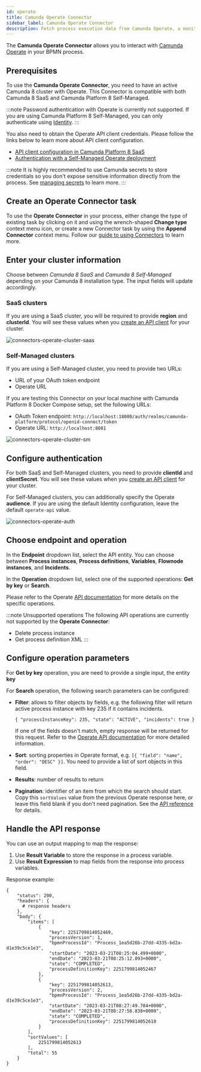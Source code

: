 ```yaml
---
id: operate
title: Camunda Operate Connector
sidebar_label: Camunda Operate Connector
description: Fetch process execution data from Camunda Operate, a monitoring solution for Camunda 8
---
```


The **Camunda Operate Connector** allows you to interact with [Camunda Operate](https://camunda.com/platform/operate/) in your BPMN process.

## Prerequisites

To use the **Camunda Operate Connector**, you need to have an active Camunda 8 cluster with Operate.
This Connector is compatible with both Camunda 8 SaaS and Camunda Platform 8 Self-Managed.

:::note
Password authentication with Operate is currently not supported.
If you are using Camunda Platform 8 Self-Managed, you can only authenticate using [Identity](https://docs.camunda.io/docs/self-managed/operate-deployment/operate-authentication/#identity).
:::

You also need to obtain the Operate API client credentials. Please follow the links below to learn more about API client configuration.

- [API client configuration in Camunda Platform 8 SaaS](https://docs.camunda.io/docs/components/console/manage-clusters/manage-api-clients/)
- [Authentication with a Self-Managed Operate deployment](https://docs.camunda.io/docs/self-managed/operate-deployment/operate-authentication/#identity)

:::note
It is highly recommended to use Camunda secrets to store credentials so you don't expose sensitive information directly from the process. See [managing secrets](../../../components/console/manage-clusters/manage-secrets.md) to learn more.
:::

## Create an Operate Connector task

To use the **Operate Connector** in your process, either change the type of existing task by clicking on it and using the wrench-shaped **Change type** context menu icon, or create a new Connector task by using the **Append Connector** context menu.
Follow our [guide to using Connectors](../use-connectors.md) to learn more.

## Enter your cluster information

Choose between _Camunda 8 SaaS_ and _Camunda 8 Self-Managed_ depending on your Camunda 8 installation type. The input fields will update accordingly.

### SaaS clusters

If you are using a SaaS cluster, you will be required to provide **region** and **clusterId**. You will see these values when you [create an API client](https://docs.camunda.io/docs/next/guides/setup-client-connection-credentials/) for your cluster.

![connectors-operate-cluster-saas](../img/connectors-operate-cluster-saas.png)

### Self-Managed clusters

If you are using a Self-Managed cluster, you need to provide two URLs:

- URL of your OAuth token endpoint
- Operate URL

If you are testing this Connector on your local machine with Camunda Platform 8 Docker Compose setup, set the following URLs:

- OAuth Token endpoint: `http://localhost:18080/auth/realms/camunda-platform/protocol/openid-connect/token`
- Operate URL: `http://localhost:8081`

![connectors-operate-cluster-sm](../img/connectors-operate-cluster-sm.png)

## Configure authentication

For both SaaS and Self-Managed clusters, you need to provide **clientId** and **clientSecret**.
You will see these values when you [create an API client](https://docs.camunda.io/docs/next/guides/setup-client-connection-credentials/) for your cluster.

For Self-Managed clusters, you can additionally specify the Operate **audience**.
If you are using the default Identity configuration, leave the default `operate-api` value.

![connectors-operate-auth](../img/connectors-operate-auth.png)

## Choose endpoint and operation

In the **Endpoint** dropdown list, select the API entity. You can choose between **Process instances**, **Process definitions**, **Variables**, **Flownode instances**, and **Incidents**.

In the **Operation** dropdown list, select one of the supported operations: **Get by key** or **Search**.

Please refer to the Operate [API documentation](https://docs.camunda.io/docs/apis-clients/operate-api/) for more details on the specific operations.

:::note Unsupported operations
The following API operations are currently not supported by the **Operate Connector**:

- Delete process instance
- Get process definition XML
  :::

## Configure operation parameters

For **Get by key** operation, you are need to provide a single input, the entity **key**

For **Search** operation, the following search parameters can be configured:

- **Filter**: allows to filter objects by fields, e.g. the following filter will return active process instance with key 235 if it contains incidents.

  `{ "processInstanceKey": 235, "state": "ACTIVE", "incidents": true }`

  If one of the fields doesn't match, empty response will be returned for this request. Refer to the [Operate API documentation](https://docs.camunda.io/docs/apis-clients/operate-api/#filter) for more detailed information.

- **Sort**: sorting properties in Operate format, e.g. `[{ "field": "name", "order": "DESC" }]`. You need to provide a list of sort objects in this field.
- **Results**: number of results to return
- **Pagination**: identifier of an item from which the search should start. Copy this `sortValues` value from the previous Operate response here, or leave this field blank if you don't need pagination. See the [API reference](https://docs.camunda.io/docs/apis-clients/operate-api/#pagination) for details.

## Handle the API response

You can use an output mapping to map the response:

1. Use **Result Variable** to store the response in a process variable.
2. Use **Result Expression** to map fields from the response into process variables.

Response example:

```
{
    "status": 200,
    "headers": {
      # response headers
    },
    "body": {
        "items": [
            {
                "key": 2251799814052469,
                "processVersion": 1,
                "bpmnProcessId": "Process_1ea5d26b-27dd-4335-bd2a-d1e39c5ce1e3",
                "startDate": "2023-03-21T08:25:04.499+0000",
                "endDate": "2023-03-21T08:25:12.093+0000",
                "state": "COMPLETED",
                "processDefinitionKey": 2251799814052467
            },
            {
                "key": 2251799814052613,
                "processVersion": 2,
                "bpmnProcessId": "Process_1ea5d26b-27dd-4335-bd2a-d1e39c5ce1e3",
                "startDate": "2023-03-21T08:27:49.784+0000",
                "endDate": "2023-03-21T08:27:58.838+0000",
                "state": "COMPLETED",
                "processDefinitionKey": 2251799814052610
            }
        ],
        "sortValues": [
            2251799814052613
        ],
        "total": 55
    }
}
```
